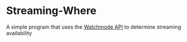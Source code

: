 # Streaming-Where
A simple program that uses the [Watchmode API](https://www.watchmode.com/) to determine streaming availability
